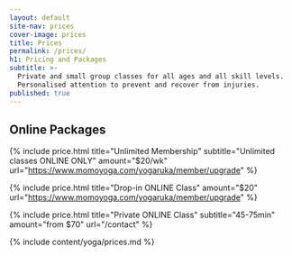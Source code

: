 ```yaml
---
layout: default
site-nav: prices
cover-image: prices
title: Prices
permalink: /prices/
h1: Pricing and Packages
subtitle: >-
  Private and small group classes for all ages and all skill levels.
  Personalised attention to prevent and recover from injuries.
published: true
---
```


<section class="container container--sm m-top--md">
  <h2>Online Packages</h2>


  {% include price.html title="Unlimited Membership" subtitle="Unlimited classes ONLINE ONLY" amount="$20/wk" url="https://www.momoyoga.com/yogaruka/member/upgrade" %}

  {% include price.html title="Drop-in ONLINE Class" amount="$20" url="https://www.momoyoga.com/yogaruka/member/upgrade" %}

  {% include price.html title="Private ONLINE Class" subtitle="45-75min" amount="from $70" url="/contact" %}
</section>

<div class="Longform Longform--blogpost" markdown="1">
{% include content/yoga/prices.md %}
</div>
